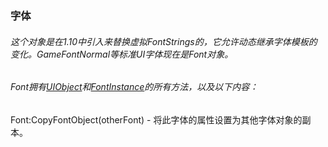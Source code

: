 ### 字体

###### 这个对象是在1.10中引入来替换虚拟FontStrings的，它允许动态继承字体模板的变化。GameFontNormal等标准UI字体现在是Font对象。

###### Font拥有[UIObject](https://wow.gamepedia.com/Widget_API#UIObject)和[FontInstance](https://wow.gamepedia.com/Widget_API#FontInstance)的所有方法，以及以下内容：

Font:CopyFontObject\(otherFont\) - 将此字体的属性设置为其他字体对象的副本。




